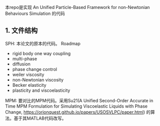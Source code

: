 本repo是实现 An Unified Particle-Based Framework for non-Newtonian Behaviours Simulation 的代码

## 1. 文件结构

SPH: 本论文的原本的代码。
Roadmap
- rigid body one way coupling
- multi-phase
- diffusion
- phase change control
- weiler viscosity
- non-Newtonian viscosity
- Becker elasticity
- plasticity and viscoelasticity

MPM: 要对比的MPM代码。采用Su21(A Unified Second-Order Accurate in Time MPM Formulation for Simulating Viscoelastic Liquids with Phase Change, https://orionquest.github.io/papers/USOSVLPC/paper.html) 的算法。基于其MATLAB代码改写。

